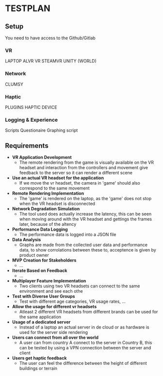 # TESTPLAN

## Setup
You need to have access to the Github/Gitlab

### VR
LAPTOP
ALVR
VR
STEAMVR
UNITY (WORLD)

### Network
CLUMSY

### Haptic
PLUGINS
HAPTIC DEVICE

### Logging & Experience
Scripts
Questionaire
Graphing script

## Requirements 
- **VR Application Development**              
    - The remote rendering from the game is visually available on the VR headset and interaction from the controllers and movement give feedback to the server so it can render a different scene
- **Use an actual VR headset for the application** 
    - If we move the vr headset, the camera in 'game' should also correspond to the same movement
- **Remote Rendering Implementation**              
    - The 'game' is rendered on the laptop, as the 'game' does not stop when the VR headset is disconnected
- **Network Degradation Simulation**               
    - The tool used does actually increase the latency, this can be seen when moving around with the VR headset and gettings the frames later, because of the altency
- **Performance Data Logging**                     
    - The performance data is logged into a JSON file
- **Data Analysis**                                
    - Graphs are made from the collected user data and performance data, to show corrolations between these to, acceptence is given by product owner
- **MVP Creation for Stakeholders**                
    - ...
- **Iterate Based on Feedback**                    
    - ...
- **Multiplayer Feature Implementation**           
    - Two clients using two VR headsets can connect to the same environment and see each othe
- **Test with Diverse User Groups**                
    - Test with different age categories, VR usage rates, ...
- **Allow the usage for different vr headsets**    
    - Atleast 2 different VR headsets from different brands can be used for the same application
- **Usage of a dedicated server**                  
    - Instead of a laptop an actual server in de cloud or as hardware is used for the server side rendering
- **Users can connect from all over the world**    
    - A user can from country A connect to the server in Country B, this can be tested by using a VPN connection between the server and client
- **Users get haptic feedback**                    
    - The user can feel the difference between the height of different buildings or terrain
